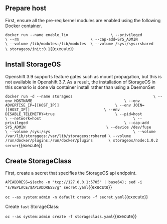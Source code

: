 ## Prepare host

First, ensure all the pre-req kernel modules are enabled using the following
Docker container.

``
docker run --name enable_lio                   \
           --privileged                        \
           --rm                                \
           --cap-add=SYS_ADMIN                 \
           --volume /lib/modules:/lib/modules  \
           --volume /sys:/sys:rshared          \
           storageos/init:0.1
``{{execute}}

## Install StorageOS

Openshift 3.9 supports feature gates such as mount propagation, but this is not
available in Openshift 3.7. As a result, the installation of StorageOS in this
scenario is done via container install rather than using a DaemonSet

``
docker run -d --name storageos                                    \
           --env HOSTNAME                                         \
           --env ADVERTISE_IP=[[HOST_IP]]                         \
           --env JOIN=[[HOST_IP]]                                 \
           --env DISABLE_TELEMETRY=true                           \
           --pid=host                                             \
           --network=host                                         \
           --privileged                                           \
           --cap-add SYS_ADMIN                                    \
           --device /dev/fuse                                     \
           --volume /sys:/sys                                     \
           --volume /var/lib/storageos:/var/lib/storageos:rshared \
           --volume /run/docker/plugins:/run/docker/plugins       \
           storageos/node:1.0.2 server
``{{execute}}


## Create StorageClass

First, create a secret that specifies the StorageOS api endpoint.

`APIADDRESS=$(echo -n "tcp://127.0.0.1:5705" | base64); sed -i "s/REPLACE/$APIADDRESS/g" secret.yaml`{{execute}}

`oc --as system:admin -n default create -f secret.yaml`{{execute}}

Create `fast` StorageClass:

`oc --as system:admin create -f storageclass.yaml`{{execute}}



